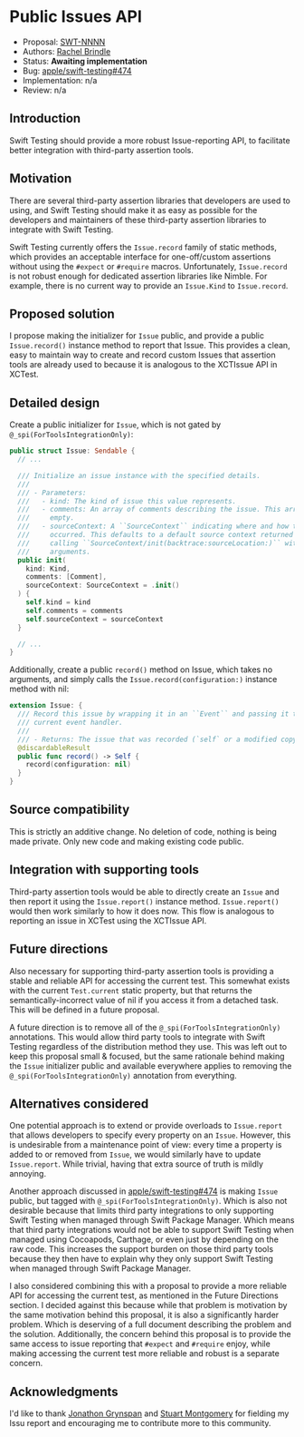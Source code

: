# Public Issues API

* Proposal: [SWT-NNNN](NNNN-public-issues-api.md)
* Authors: [Rachel Brindle](https://github.com/younata)
* Status: **Awaiting implementation**
* Bug: [apple/swift-testing#474](https://github.com/apple/swift-testing/issues/474)
* Implementation: n/a
* Review: n/a

## Introduction

Swift Testing should provide a more robust Issue-reporting API, to facilitate
better integration with third-party assertion tools.

## Motivation

There are several third-party assertion libraries that developers are used to
using, and Swift Testing should make it as easy as possible for the developers
and maintainers of these third-party assertion libraries to integrate with
Swift Testing.

Swift Testing currently offers the `Issue.record` family of static methods,
which provides an acceptable interface for one-off/custom assertions without
using the `#expect` or `#require` macros. Unfortunately, `Issue.record` is not
robust enough for dedicated assertion libraries like Nimble. For example,
there is no current way to provide an `Issue.Kind` to `Issue.record`.


## Proposed solution

I propose making the initializer for `Issue` public, and provide a public
`Issue.record()` instance method to report that Issue. This provides a clean,
easy to maintain way to create and record custom Issues that assertion tools
are already used to because it is analogous to the XCTIssue API in XCTest.

## Detailed design

Create a public initializer for `Issue`, which is not gated by
`@_spi(ForToolsIntegrationOnly)`:

```swift
public struct Issue: Sendable {
  // ...

  /// Initialize an issue instance with the specified details.
  ///
  /// - Parameters:
  ///   - kind: The kind of issue this value represents.
  ///   - comments: An array of comments describing the issue. This array may be
  ///     empty.
  ///   - sourceContext: A ``SourceContext`` indicating where and how this issue
  ///     occurred. This defaults to a default source context returned by
  ///     calling ``SourceContext/init(backtrace:sourceLocation:)`` with zero
  ///     arguments.
  public init(
    kind: Kind,
    comments: [Comment],
    sourceContext: SourceContext = .init()
  ) {
    self.kind = kind
    self.comments = comments
    self.sourceContext = sourceContext
  }

  // ...
}
```

Additionally, create a public `record()` method on Issue, which takes no
arguments, and simply calls the `Issue.record(configuration:)` instance
method with nil:

```swift
extension Issue: {
  /// Record this issue by wrapping it in an ``Event`` and passing it to the
  /// current event handler.
  ///
  /// - Returns: The issue that was recorded (`self` or a modified copy of it.)
  @discardableResult
  public func record() -> Self {
    record(configuration: nil)
  }
}
```

## Source compatibility

This is strictly an additive change. No deletion of code, nothing is being made
private. Only new code and making existing code public.

## Integration with supporting tools

Third-party assertion tools would be able to directly create an `Issue`
and then report it using the `Issue.report()` instance method. `Issue.report()`
would then work similarly to how it does now. This flow is analogous to
reporting an issue in XCTest using the XCTIssue API.

## Future directions

Also necessary for supporting third-party assertion tools is providing a stable
and reliable API for accessing the current test. This somewhat exists with the
current `Test.current` static property, but that returns the
semantically-incorrect value of nil if you access it from a detached task. This
will be defined in a future proposal.

A future direction is to remove all of the `@_spi(ForToolsIntegrationOnly)`
annotations. This would allow third party tools to integrate with Swift
Testing regardless of the distribution method they use.
This was left out to keep this proposal small & focused, but the same rationale
behind making the `Issue` initializer public and available everywhere applies
to removing the `@_spi(ForToolsIntegrationOnly)` annotation from everything.

## Alternatives considered

One potential approach is to extend or provide overloads to `Issue.report` that
allows developers to specify every property on an `Issue`. However, this is
undesirable from a maintenance point of view: every time a property is added to
or removed from `Issue`, we would similarly have to update `Issue.report`.
While trivial, having that extra source of truth is mildly annoying.

Another approach discussed in
[apple/swift-testing#474](https://github.com/apple/swift-testing/issues/474)
is making `Issue` public, but tagged with `@_spi(ForToolsIntegrationOnly)`.
Which is also not desirable because that limits third party integrations to
only supporting Swift Testing when managed through Swift Package Manager.
Which means that third party integrations would not be able to support Swift
Testing when managed using Cocoapods, Carthage, or even just by depending on
the raw code. This increases the support burden on those third party tools
because they then have to explain why they only support Swift Testing when
managed through Swift Package Manager.

I also considered combining this with a proposal to provide a more reliable
API for accessing the current test, as mentioned in the Future Directions
section. I decided against this because while that problem is motivation by the
same motivation behind this proposal, it is also a significantly harder
problem. Which is deserving of a full document describing the problem and the
solution. Additionally, the concern behind this proposal is to provide the same
access to issue reporting that `#expect` and `#require` enjoy, while making
accessing the current test more reliable and robust is a separate concern.

## Acknowledgments

I'd like to thank [Jonathon Grynspan](https://github.com/grynspan) and
[Stuart Montgomery](https://github.com/stmontgomery) for fielding my Issu
report and encouraging me to contribute more to this community.
